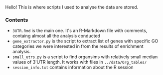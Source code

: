 Hello! This is where scripts I used to analyse the data are stored. 

### Contents

- `3UTR.Rmd` is the main one. It's an R-Markdown file with comments, containg almost all the analysis conducted 
- `gene_extractor.py` is the script to extract list of genes with specific GO categories we were interested in from the results of enrichment analysis.
- `small_utrs.py` is a script to find organsims with relatively small median values of 3'UTR length. It works with files in `../data/Org_tables/`
- `session_info.txt` contains information about the R session
